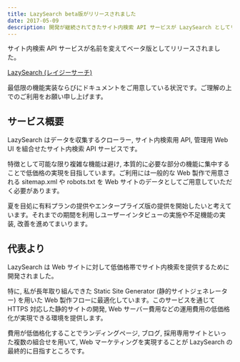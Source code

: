 ```yaml
---
title: LazySearch beta版がリリースされました
date: 2017-05-09
description: 開発が継続されてきたサイト内検索 API サービスが LazySearch としてリリースされました。
---
```


サイト内検索 API サービスが名前を変えてベータ版としてリリースされました。

[LazySearch \(レイジーサーチ\)](https://lazysear.ch/)

最低限の機能実装ならびにドキュメントをご用意している状況です。ご理解の上でのご利用をお願い申し上げます。

## サービス概要

LazySearch はデータを収集するクローラー, サイト内検索用 API, 管理用 Web UI を組合せたサイト内検索 API サービスです。

特徴として可能な限り複雑な機能は避け, 本質的に必要な部分の機能に集中することで低価格の実現を目指しています。ご利用には一般的な Web 製作で用意される sitemap.xml や robots.txt を Web サイトのデータとしてご用意していただく必要があります。

夏を目処に有料プランの提供やエンタープライズ版の提供を開始したいと考えています。それまでの期間を利用しユーザーインタビューの実施や不足機能の実装, 改善を進めてまいります。

## 代表より

LazySearch は Web サイトに対して低価格帯でサイト内検索を提供するために開発されました。

特に, 私が長年取り組んできた Static Site Generator (静的サイトジェネレーター) を用いた Web 製作フローに最適化しています。このサービスを通じて HTTPS 対応した静的サイトの開発, Web サーバー費用などの運用費用の低価格化が実現できる環境を提供します。

費用が低価格化することでランディングページ, ブログ, 採用専用サイトといった複数の組合せを用いて, Web マーケティングを実現することが LazySearch の最終的に目指すところです。
